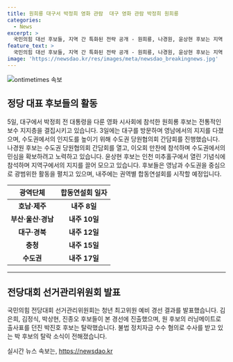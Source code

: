 ```yaml
---
title: 원희룡 대구서 박정희 영화 관람  대구 영화 관람 박정희 원희룡
categories:
  - News
excerpt: >
  국민의힘 대선 후보들, 지역 간 특화된 전략 공개 - 원희룡, 나경원, 윤상현 후보는 지역 간 경쟁력을 과시하기 위해 각 지역 당원협의회를 열며 활발한 행보를 펼치고 있다. 두 후보는 전통적인 보수 텃밭인 영남에서의 활동에 초점을 맞추고 있는 반면, 윤 후보는 수도권에서의 인지도를 높이기 위해 노력하고 있다. 이에 더해, 권역별 합동연설회와 방송 토론회 등을 통해 전략적으로 선거 캠페인을 전개할 계획이다.
feature_text: >
  국민의힘 대선 후보들, 지역 간 특화된 전략 공개 - 원희룡, 나경원, 윤상현 후보는 지역 간 경쟁력을 과시하기 위해 각 지역 당원협의회를 열며 활발한 행보를 펼치고 있다. 두 후보는 전통적인 보수 텃밭인 영남에서의 활동에 초점을 맞추고 있는 반면, 윤 후보는 수도권에서의 인지도를 높이기 위해 노력하고 있다. 이에 더해, 권역별 합동연설회와 방송 토론회 등을 통해 전략적으로 선거 캠페인을 전개할 계획이다.
image: 'https://newsdao.kr/res/images/meta/newsdao_breakingnews.jpg'
---
```


<p><img src="https://newsdao.kr/res/images/meta/newsdao_breakingnews.jpg" alt="ontimetimes 속보" /></p>

<h2 data-ke-size="size26">정당 대표 후보들의 활동</h2>

<p data-ke-size="size16">5일, 대구에서 박정희 전 대통령을 다룬 영화 시사회에 참석한 원희룡 후보는 전통적인 보수 지지층을 결집시키고 있습니다. 3일에는 대구를 방문하며 영남에서의 지지를 다졌으며, 수도권에서의 인지도를 높이기 위해 수도권 당원협의회 간담회를 진행했습니다. 나경원 후보는 수도권 당원협의회 간담회를 열고, 이오회 만찬에 참석하며 수도권에서의 민심을 확보하려고 노력하고 있습니다. 윤상현 후보는 인천 미추홀구에서 열린 기념식에 참석하며 지역구에서의 지지를 끌어 모으고 있습니다. 후보들은 영남과 수도권을 중심으로 광범위한 활동을 펼치고 있으며, 내주에는 권역별 합동연설회를 시작할 예정입니다.</p>

<table>
<thead>
<tr>
<th style="text-align: center; height: 17px;"><b>광역단체</b></th>
<th style="text-align: center; height: 17px;"><b>합동연설회 일자</b></th>
</tr>
</thead>
<tbody>
<tr>
<td style="text-align: center; height: 17px;"><b>호남·제주</b></td>
<td style="text-align: center; height: 17px;"><b>내주 8일</b></td>
</tr>
<tr>
<td style="text-align: center; height: 17px;"><b>부산·울산·경남</b></td>
<td style="text-align: center; height: 17px;"><b>내주 10일</b></td>
</tr>
<tr>
<td style="text-align: center; height: 17px;"><b>대구·경북</b></td>
<td style="text-align: center; height: 17px;"><b>내주 12일</b></td>
</tr>
<tr>
<td style="text-align: center; height: 17px;"><b>충청</b></td>
<td style="text-align: center; height: 17px;"><b>내주 15일</b></td>
</tr>
<tr>
<td style="text-align: center; height: 17px;"><b>수도권</b></td>
<td style="text-align: center; height: 17px;"><b>내주 17일</b></td>
</tr>
</tbody>
</table>

<hr>

<h2 data-ke-size="size26">전당대회 선거관리위원회 발표</h2>

<p data-ke-size="size16">국민의힘 전당대회 선거관리위원회는 청년 최고위원 예비 경선 결과를 발표했습니다. 김은희, 김정식, 박상현, 진종오 후보들이 본 경선에 진출했으며, 원 후보의 러닝메이트로 출사표를 던진 박진호 후보는 탈락했습니다. 불법 정치자금 수수 혐의로 수사를 받고 있는 박 후보의 탈락 소식이 전해졌습니다.</p>
실시간 뉴스 속보는, <a href="https://newsdao.kr" rel="dofollow">https://newsdao.kr</a>


